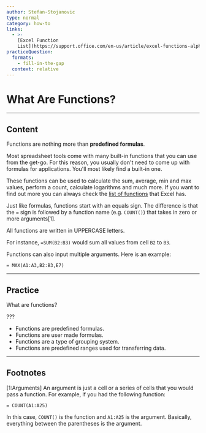```yaml
---
author: Stefan-Stojanovic
type: normal
category: how-to
links:
  - >-
    [Excel Function
    List](https://support.office.com/en-us/article/excel-functions-alphabetical-b3944572-255d-4efb-bb96-c6d90033e188){documentation}
practiceQuestion:
  formats:
    - fill-in-the-gap
  context: relative
---
```


# What Are Functions?


---

## Content

Functions are nothing more than **predefined formulas**.

Most spreadsheet tools come with many built-in functions that you can use from the get-go. For this reason, you usually don't need to come up with formulas for applications. You'll most likely find a built-in one.

These functions can be used to calculate the sum, average, min and max values, perform a count, calculate logarithms and much more. If you want to find out more you can always check the [list of functions](https://support.office.com/en-us/article/excel-functions-alphabetical-b3944572-255d-4efb-bb96-c6d90033e188) that Excel has.

Just like formulas, functions start with an equals sign. The difference is that the `=` sign is followed by a function name (e.g. `COUNT()`) that takes in zero or more arguments[1].

All functions are written in UPPERCASE letters.

For instance, `=SUM(B2:B3)` would sum all values from cell `B2` to `B3`.

Functions can also input multiple arguments. Here is an example:

```plain-text
= MAX(A1:A3,B2:B3,E7)
```


---

## Practice

What are functions?

???

- Functions are predefined formulas.
- Functions are user made formulas.
- Functions are a type of grouping system.
- Functions are predefined ranges used for transferring data.


---

## Footnotes

[1:Arguments]
An argument is just a cell or a series of cells that you would pass a function. For example, if you had the following function:

```plain-text
= COUNT(A1:A25)
```

In this case, `COUNT()` is the function and `A1:A25` is the argument. Basically, everything between the parentheses is the argument.
